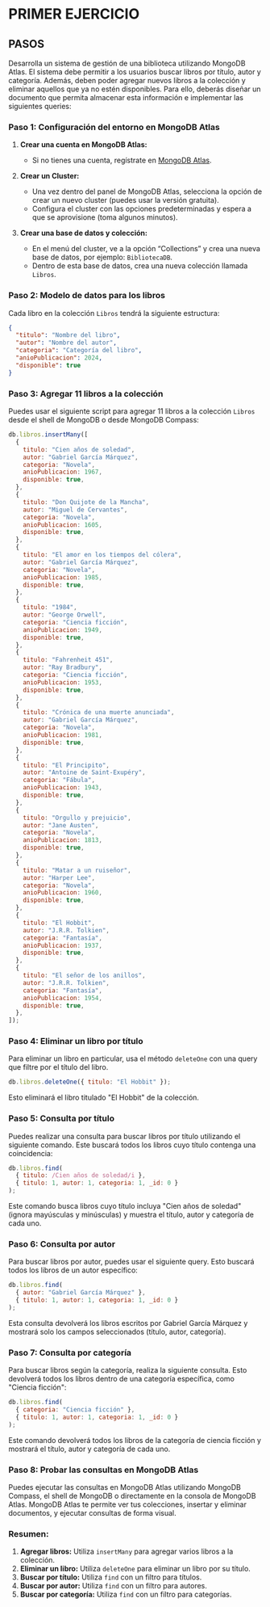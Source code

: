 # PRIMER EJERCICIO

## PASOS

Desarrolla un sistema de gestión de una biblioteca utilizando MongoDB Atlas. El sistema debe permitir a los usuarios buscar libros por título, autor y categoría. Además, deben poder agregar nuevos libros a la colección y eliminar aquellos que ya no estén disponibles. Para ello, deberás diseñar un documento que permita almacenar esta información e implementar las siguientes queries:

### Paso 1: Configuración del entorno en MongoDB Atlas

1. **Crear una cuenta en MongoDB Atlas:**
   - Si no tienes una cuenta, regístrate en [MongoDB Atlas](https://www.mongodb.com/cloud/atlas).
2. **Crear un Cluster:**

   - Una vez dentro del panel de MongoDB Atlas, selecciona la opción de crear un nuevo cluster (puedes usar la versión gratuita).
   - Configura el cluster con las opciones predeterminadas y espera a que se aprovisione (toma algunos minutos).

3. **Crear una base de datos y colección:**
   - En el menú del cluster, ve a la opción “Collections” y crea una nueva base de datos, por ejemplo: `BibliotecaDB`.
   - Dentro de esta base de datos, crea una nueva colección llamada `Libros`.

### Paso 2: Modelo de datos para los libros

Cada libro en la colección `Libros` tendrá la siguiente estructura:

```json
{
  "titulo": "Nombre del libro",
  "autor": "Nombre del autor",
  "categoria": "Categoría del libro",
  "anioPublicacion": 2024,
  "disponible": true
}
```

### Paso 3: Agregar 11 libros a la colección

Puedes usar el siguiente script para agregar 11 libros a la colección `Libros` desde el shell de MongoDB o desde MongoDB Compass:

```js
db.libros.insertMany([
  {
    titulo: "Cien años de soledad",
    autor: "Gabriel García Márquez",
    categoria: "Novela",
    anioPublicacion: 1967,
    disponible: true,
  },
  {
    titulo: "Don Quijote de la Mancha",
    autor: "Miguel de Cervantes",
    categoria: "Novela",
    anioPublicacion: 1605,
    disponible: true,
  },
  {
    titulo: "El amor en los tiempos del cólera",
    autor: "Gabriel García Márquez",
    categoria: "Novela",
    anioPublicacion: 1985,
    disponible: true,
  },
  {
    titulo: "1984",
    autor: "George Orwell",
    categoria: "Ciencia ficción",
    anioPublicacion: 1949,
    disponible: true,
  },
  {
    titulo: "Fahrenheit 451",
    autor: "Ray Bradbury",
    categoria: "Ciencia ficción",
    anioPublicacion: 1953,
    disponible: true,
  },
  {
    titulo: "Crónica de una muerte anunciada",
    autor: "Gabriel García Márquez",
    categoria: "Novela",
    anioPublicacion: 1981,
    disponible: true,
  },
  {
    titulo: "El Principito",
    autor: "Antoine de Saint-Exupéry",
    categoria: "Fábula",
    anioPublicacion: 1943,
    disponible: true,
  },
  {
    titulo: "Orgullo y prejuicio",
    autor: "Jane Austen",
    categoria: "Novela",
    anioPublicacion: 1813,
    disponible: true,
  },
  {
    titulo: "Matar a un ruiseñor",
    autor: "Harper Lee",
    categoria: "Novela",
    anioPublicacion: 1960,
    disponible: true,
  },
  {
    titulo: "El Hobbit",
    autor: "J.R.R. Tolkien",
    categoria: "Fantasía",
    anioPublicacion: 1937,
    disponible: true,
  },
  {
    titulo: "El señor de los anillos",
    autor: "J.R.R. Tolkien",
    categoria: "Fantasía",
    anioPublicacion: 1954,
    disponible: true,
  },
]);
```

### Paso 4: Eliminar un libro por título

Para eliminar un libro en particular, usa el método `deleteOne` con una query que filtre por el título del libro.

```js
db.libros.deleteOne({ titulo: "El Hobbit" });
```

Esto eliminará el libro titulado "El Hobbit" de la colección.

### Paso 5: Consulta por título

Puedes realizar una consulta para buscar libros por título utilizando el siguiente comando. Este buscará todos los libros cuyo título contenga una coincidencia:

```js
db.libros.find(
  { titulo: /Cien años de soledad/i },
  { titulo: 1, autor: 1, categoria: 1, _id: 0 }
);
```

Este comando busca libros cuyo título incluya "Cien años de soledad" (ignora mayúsculas y minúsculas) y muestra el título, autor y categoría de cada uno.

### Paso 6: Consulta por autor

Para buscar libros por autor, puedes usar el siguiente query. Esto buscará todos los libros de un autor específico:

```js
db.libros.find(
  { autor: "Gabriel García Márquez" },
  { titulo: 1, autor: 1, categoria: 1, _id: 0 }
);
```

Esta consulta devolverá los libros escritos por Gabriel García Márquez y mostrará solo los campos seleccionados (título, autor, categoría).

### Paso 7: Consulta por categoría

Para buscar libros según la categoría, realiza la siguiente consulta. Esto devolverá todos los libros dentro de una categoría específica, como "Ciencia ficción":

```js
db.libros.find(
  { categoria: "Ciencia ficción" },
  { titulo: 1, autor: 1, categoria: 1, _id: 0 }
);
```

Este comando devolverá todos los libros de la categoría de ciencia ficción y mostrará el título, autor y categoría de cada uno.

### Paso 8: Probar las consultas en MongoDB Atlas

Puedes ejecutar las consultas en MongoDB Atlas utilizando MongoDB Compass, el shell de MongoDB o directamente en la consola de MongoDB Atlas. MongoDB Atlas te permite ver tus colecciones, insertar y eliminar documentos, y ejecutar consultas de forma visual.

### Resumen:

1. **Agregar libros:** Utiliza `insertMany` para agregar varios libros a la colección.
2. **Eliminar un libro:** Utiliza `deleteOne` para eliminar un libro por su título.
3. **Buscar por título:** Utiliza `find` con un filtro para títulos.
4. **Buscar por autor:** Utiliza `find` con un filtro para autores.
5. **Buscar por categoría:** Utiliza `find` con un filtro para categorías.
